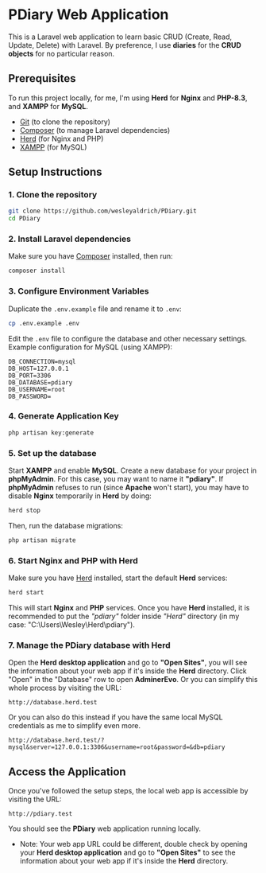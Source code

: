 # PDiary Web Application

This is a Laravel web application to learn basic CRUD (Create, Read, Update, Delete) with Laravel. By preference, I use **diaries** for the **CRUD objects** for no particular reason.

## Prerequisites

To run this project locally, for me, I'm using **Herd** for **Nginx** and **PHP-8.3**, and **XAMPP** for **MySQL**.

- [Git](https://git-scm.com/) (to clone the repository)
- [Composer](https://getcomposer.org/) (to manage Laravel dependencies)
- [Herd](https://herd.dev/) (for Nginx and PHP)
- [XAMPP](https://www.apachefriends.org/) (for MySQL)

## Setup Instructions

### 1. Clone the repository
```bash
git clone https://github.com/wesleyaldrich/PDiary.git
cd PDiary
```

### 2. Install Laravel dependencies
Make sure you have [Composer](https://getcomposer.org/) installed, then run:
```bash
composer install
```

### 3. Configure Environment Variables
Duplicate the `.env.example` file and rename it to `.env`:
```bash
cp .env.example .env
```
Edit the `.env` file to configure the database and other necessary settings. Example configuration for MySQL (using XAMPP):
```env
DB_CONNECTION=mysql
DB_HOST=127.0.0.1
DB_PORT=3306
DB_DATABASE=pdiary
DB_USERNAME=root
DB_PASSWORD=
```

### 4. Generate Application Key
```bash
php artisan key:generate
```

### 5. Set up the database
Start **XAMPP** and enable **MySQL**. Create a new database for your project in **phpMyAdmin**. For this case, you may want to name it **"pdiary"**.
If **phpMyAdmin** refuses to run (since **Apache** won't start), you may have to disable **Nginx** temporarily in **Herd** by doing:
```bash
herd stop
```

Then, run the database migrations:
```bash
php artisan migrate
```

### 6. Start Nginx and PHP with Herd
Make sure you have [Herd](https://herd.dev/) installed, start the default **Herd** services:
```bash
herd start
```

This will start **Nginx** and **PHP** services.
Once you have **Herd** installed, it is recommended to put the _"pdiary"_ folder inside _"Herd"_ directory
(in my case: "C:\Users\Wesley\Herd\pdiary").

### 7. Manage the PDiary database with Herd
Open the **Herd desktop application** and go to **"Open Sites"**, you will see the information about your web app if it's inside the **Herd** directory.
Click "Open" in the "Database" row to open **AdminerEvo**. Or you can simplify this whole process by visiting the URL:
```
http://database.herd.test
```

Or you can also do this instead if you have the same local MySQL credentials as me to simplify even more.
```
http://database.herd.test/?mysql&server=127.0.0.1:3306&username=root&password=&db=pdiary
```

## Access the Application

Once you've followed the setup steps, the local web app is accessible by visiting the URL: 

```
http://pdiary.test
```

You should see the **PDiary** web application running locally.

- Note: Your web app URL could be different, double check by opening your **Herd desktop application** and go to **"Open Sites"**
to see the information about your web app if it's inside the **Herd** directory.
